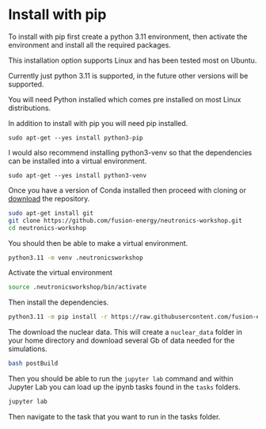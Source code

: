 # Install with pip

To install with pip first create a python 3.11 environment, then activate the environment and install all the required packages.

This installation option supports Linux and has been tested most on Ubuntu.

Currently just python 3.11 is supported, in the future other versions will be supported.

You will need Python installed which comes pre installed on most Linux distributions.

In addition to install with pip you will need pip installed.
```
sudo apt-get --yes install python3-pip
```

I would also recommend installing python3-venv so that the dependencies can be installed into a virtual environment.
```
sudo apt-get --yes install python3-venv
```

Once you have a version of Conda installed then proceed with cloning or [download](https://github.com/fusion-energy/neutronics-workshop/archive/refs/heads/main.zip) the repository.

```bash
sudo apt-get install git
git clone https://github.com/fusion-energy/neutronics-workshop.git
cd neutronics-workshop
```

You should then be able to make a virtual environment.
```bash
python3.11 -m venv .neutronicsworkshop
```

Activate the virtual environment
```bash
source .neutronicsworkshop/bin/activate
```

Then install the dependencies.
```bash
python3.11 -m pip install -r https://raw.githubusercontent.com/fusion-energy/neutronics-workshop/refs/heads/main/requirements.txt
```

The download the nuclear data. This will create a ```nuclear_data``` folder in your home directory and download several Gb of data needed for the simulations.

```bash
bash postBuild
```

Then you should be able to run the ```jupyter lab``` command and within Jupyter Lab you can load up the ipynb tasks found in the ```tasks``` folders.

```bash
jupyter lab
```

Then navigate to the task that you want to run in the tasks folder.

